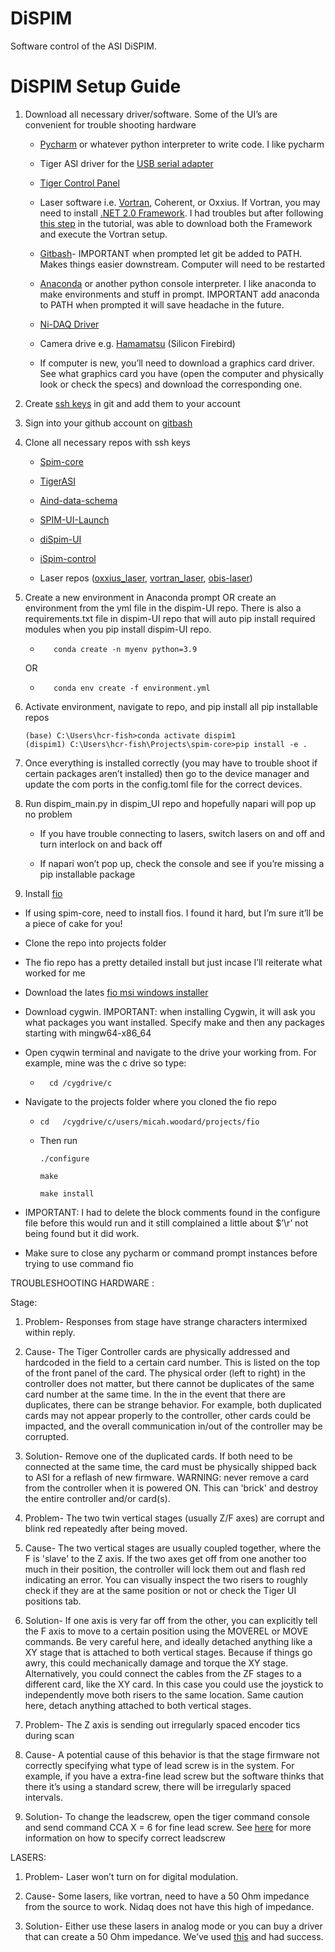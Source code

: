 # DiSPIM

Software control of the ASI DiSPIM.

# DiSPIM Setup Guide
1. Download all necessary driver/software. Some of the UI’s are convenient for trouble shooting hardware  
   -   [Pycharm](https://www.jetbrains.com/pycharm/download/download-thanks.html?platform=windows&code=PCC) or whatever python interpreter to write code. I like pycharm
   -   Tiger ASI driver for the [USB serial adapter](https://www.asiimaging.com/support/downloads/usb-support-on-ms-2000-wk-controllers/) 
   -   [Tiger Control Panel ](http://asiimaging.com/docs/tiger_control_panel) 
     -   Laser software i.e. [Vortran](https://archive.vortranlaser.com/index.php/products-main/software.html), Coherent, or Oxxius. If Vortran, you may need to install [.NET 2.0 Framework](https://www.microsoft.com/en-US/download/details.aspx?id=6041). I had troubles but after following [this step](https://learn.microsoft.com/en-US/troubleshoot/windows-client/application-management/dotnet-framework-35-installation-error#method-2-configure-the-group-policy-setting:~:text=Method%202%3A%20Configure%20the%20Group%20Policy%20setting,Enabled.%20The%20screenshot%20for%20this%20step%20is%20listed%20below.) in the tutorial, was able to download both the Framework and execute the Vortran setup.  

     - [Gitbash](https://gitforwindows.org/)- IMPORTANT when prompted let git be added to PATH. Makes things easier downstream. Computer will need to be restarted 

     - [Anaconda](https://www.anaconda.com/) or another python console interpreter. I like anaconda to make environments and stuff in prompt. IMPORTANT add anaconda to PATH when prompted it will save headache in the future.  

     - [Ni-DAQ Driver](https://www.ni.com/en/support/downloads/drivers/download/packaged.ni-daq-mx.484356.html)  

     - Camera drive e.g. [Hamamatsu](https://dcam-api.com/) (Silicon Firebird) 

     - If computer is new, you’ll need to download a graphics card driver. See what graphics card you have (open the computer and physically look or check the specs) and download the corresponding one.  
2. Create [ssh keys](https://docs.github.com/en/authentication/connecting-to-github-with-ssh/generating-a-new-ssh-key-and-adding-it-to-the-ssh-agent) in git and add them to your account 
3. Sign into your github account on [gitbash](https://stackoverflow.com/questions/8840551/configuring-user-and-password-with-git-bash)
4. Clone all necessary repos with ssh keys
   -    [Spim-core](https://github.com/AllenNeuralDynamics/spim-core) 

   -   [TigerASI](https://github.com/AllenNeuralDynamics/TigerASI)

   -   [Aind-data-schema](https://github.com/AllenNeuralDynamics/aind-data-schema) 

   -   [SPIM-UI-Launch](https://github.com/AllenNeuralDynamics/SPIM-UI-Launch) 

   -   [diSpim-UI](https://github.com/AllenNeuralDynamics/diSpim-UI)

   -   [iSpim-control](https://github.com/AllenNeuralDynamics/iSpim-control)  

   -   Laser repos ([oxxius_laser](https://github.com/AllenNeuralDynamics/oxxius_laser), [vortran_laser](https://github.com/AllenNeuralDynamics/vortran_laser), [obis-laser](https://github.com/AllenNeuralDynamics/obis-laser))
5. Create a new environment in Anaconda prompt OR create an environment from the yml file in the dispim-UI repo. There is also a requirements.txt file in dispim-UI repo that will auto pip install required modules when you pip install dispim-UI repo. 

   -        conda create -n myenv python=3.9 

    OR 

   -        conda env create -f environment.yml
6. Activate environment, navigate to repo,  and pip install all pip installable repos 
    ```
    (base) C:\Users\hcr-fish>conda activate dispim1 
    (dispim1) C:\Users\hcr-fish\Projects\spim-core>pip install -e .
   ```
7. Once everything is installed correctly (you may have to trouble shoot if certain packages aren’t installed) then go to the device manager and update the com ports in the config.toml file for the correct devices.  
8. Run dispim_main.py in dispim_UI repo and hopefully napari will pop up no problem 

   -   If you have trouble connecting to lasers, switch lasers on and off and turn interlock on and back off 

   -   If napari won’t pop up, check the console and see if you’re missing a pip installable package
9. Install [fio](https://github.com/axboe/fio#id5)

  -   If using spim-core,  need to install fios. I found it hard, but I’m sure it’ll be a piece of cake for you!
  - Clone the repo into projects folder 
  - The fio repo has a pretty detailed install but just incase I’ll reiterate what worked for me
  - Download the lates [fio msi windows installer](https://github.com/axboe/fio/releases) 
  - Download cygwin. IMPORTANT: when installing Cygwin, it will ask you what packages you want installed. Specify make and then any packages starting with mingw64-x86_64 
  - Open cyqwin terminal and navigate to the drive your working from. For example, mine was the c drive so type:
    -       cd /cygdrive/c 
  - Navigate to the projects folder where you cloned the fio repo 
    -     cd   /cygdrive/c/users/micah.woodard/projects/fio 
    -   Then run
          ```
          ./configure 
        
          make 
        
          make install 

        ```
-   IMPORTANT: I had to delete the block comments found in the configure file before this would run and it still complained a little about $’\r’ not being found but it did work.  

-   Make sure to close any pycharm or command prompt instances before trying to use command fio 

 

TROUBLESHOOTING HARDWARE : 

Stage: 
1.  Problem- Responses from stage have strange characters intermixed within reply. 

2.  Cause- The Tiger Controller cards are physically addressed and hardcoded in the field to a certain card number. This is listed on the top of the front panel of the card. The physical order (left to right) in the controller does not matter, but there cannot be duplicates of the same card number at the same time. In the in the event that there are duplicates, there can be strange behavior. For example, both duplicated cards may not appear properly to the controller, other cards could be impacted, and the overall communication in/out of the controller may be corrupted. 

3.  Solution- Remove one of the duplicated cards. If both need to be connected at the same time, the card must be physically shipped back to ASI for a reflash of new firmware. WARNING: never remove a card from the controller when it is powered ON. This can 'brick' and destroy the entire controller and/or card(s). 

 

1.  Problem- The two twin vertical stages (usually Z/F axes) are corrupt and blink red repeatedly after being moved. 

2.  Cause- The two vertical stages are usually coupled together, where the F is 'slave' to the Z axis. If the two axes get off from one another too much in their position, the controller will lock them out and flash red indicating an error. You can visually inspect the two risers to roughly check if they are at the same position or not or check the Tiger UI positions tab. 

3.  Solution- If one axis is  very far off from the other, you can explicitly tell the F axis to move to a certain position using the MOVEREL or MOVE commands. Be very careful here, and ideally detached anything like a XY stage that is attached to both vertical stages. Because if things go awry, this could mechanically damage and torque the XY stage. Alternatively, you could connect the cables from the ZF stages to a different card, like the XY card. In this case you could use the joystick to independently move both risers to the same location. Same caution here, detach anything attached to both vertical stages. 

 

1.  Problem- The Z axis is sending out irregularly spaced encoder tics during scan  

2.  Cause- A potential cause of this behavior is that the stage firmware not correctly specifying what type of lead screw is in the system. For example, if you have a extra-fine lead screw but the software thinks that there it’s using a standard screw, there will be irregularly spaced intervals. 

3.  Solution- To change the leadscrew, open the tiger command console and send command CCA X = 6 for fine lead screw.  See [here](http://www.asiimaging.com/docs/products/serial_commands#commandcustoma_cca) for more information on how to specify correct leadscrew 

LASERS: 

1.  Problem- Laser won’t turn on for digital modulation. 

2.  Cause- Some lasers, like vortran, need to have a 50 Ohm impedance from the source to work. Nidaq does not have this high of impedance.  

3.  Solution- Either use these lasers in analog mode or you can buy a driver that can create a 50 Ohm impedance. We’ve used [this](https://www.tindie.com/products/land_boards/5075-ohm-ttl-line-driver/) and had success.  